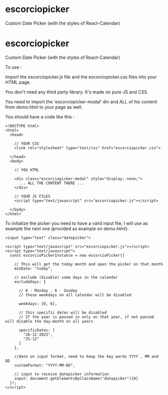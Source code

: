# escorciopicker
Custom Date Picker (with the styles of React-Calendar)

# escorciopicker
Custom Date Picker (with the styles of React-Calendar)

To use :

Import the escorciopicker.js file and the escorciopicker.css files into your HTML page.

You don't need any third party library. It's made on pure JS and CSS.

You need to import the 'escorciopicker-modal' div and ALL of his content from demo.html to your page as well. 

You should have a code like this : 


```
<!DOCTYPE html>
<html>
  <head>

    // YOUR CSS
    <link rel="stylesheet" type="text/css" href="escorciopicker.css">

  </head>
  <body>

    // YOU HTML

    <div class="escorciopicker-modal" style="display: none;">
      ... ALL THE CONTENT THERE ...
    </div>

    // YOUR JS FILES
    <script type="text/javascript" src="escorciopicker.js"></script>

  </body>
</html>
```

To initialize the picker you need to have a valid input file, I will use as example the next one (provided as example on demo.html): 

```
<input type="text" class="datepicker">

<script type="text/javascript" src="escorciopicker.js"></script>
<script type="text/javascript">
  const escorcioPickerInstance = new escorcioPicker({

    // This will get the today month and open the picker on that month
    minDate: "today",

    // exclude (disable) some days in the calendar
    excludeDays: {

      // 0 - Monday , 6 - Sunday
      // these weekdays on all calendar will be disabled

      weekdays: [0, 6],
  
      // this specific dates will be disabled
      // If the year is passed in only on that year, if not passed will disable the day-month on all years

      specificDates: [
        "26-12-2023",
        "25-12"
      ]
    },

    //date on input format, need to keep the key words YYYY , MM and DD 
    customFormat: "YYYY-MM-DD",

    // input to receive datepicker information
    input: document.getElementsByClassName("datepicker")[0]
  });
</script>
```


